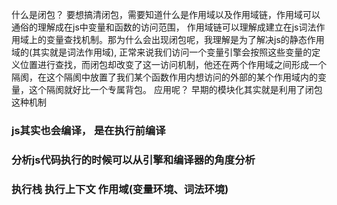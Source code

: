 什么是闭包？
 要想搞清闭包，需要知道什么是作用域以及作用域链，作用域可以通俗的理解成在js中变量和函数的访问范围，
 作用域链可以理解成建立在js词法作用域上的变量查找机制。那为什么会出现闭包呢，我理解是为了解决js的静态作用域的(其实就是词法作用域), 正常来说我们访问一个变量引擎会按照这些变量的定义位置进行查找，而闭包却改变了这一访问机制，他还在两个作用域之间形成一个隔阂，在这个隔阂中放置了我们某个函数作用内想访问的外部的某个作用域内的变量，这个隔阂就好比一个专属背包。
应用呢？
  早期的模块化其实就是利用了闭包这种机制

### js其实也会编译， 是在执行前编译
### 分析js代码执行的时候可以从引擎和编译器的角度分析
### 执行栈 执行上下文 作用域(变量环境、词法环境)